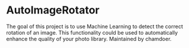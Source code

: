 # AutoImageRotator

The goal of this project is to use Machine Learning to detect the correct rotation of an image. This functionality could be used to automatically enhance the quality of your photo library. Maintained by chamdoer.